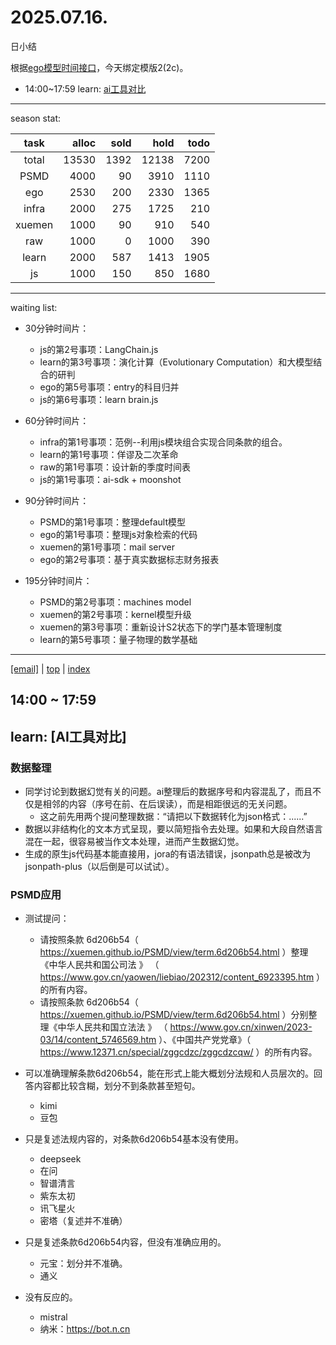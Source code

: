 # 2025.07.16.
日小结

<a id="top"></a>
根据[ego模型时间接口](https://gitee.com/hyg/blog/blob/master/timeflow.md)，今天绑定模版2(2c)。

<a id="index"></a>
- 14:00~17:59	learn: [ai工具对比](#20250716140000)

---
season stat:

| task | alloc | sold | hold | todo |
| :---: | ---: | ---: | ---: | ---: |
| total | 13530 | 1392 | 12138 | 7200 |
| PSMD | 4000 | 90 | 3910 | 1110 |
| ego | 2530 | 200 | 2330 | 1365 |
| infra | 2000 | 275 | 1725 | 210 |
| xuemen | 1000 | 90 | 910 | 540 |
| raw | 1000 | 0 | 1000 | 390 |
| learn | 2000 | 587 | 1413 | 1905 |
| js | 1000 | 150 | 850 | 1680 |

---
waiting list:


- 30分钟时间片：
  - js的第2号事项：LangChain.js
  - learn的第3号事项：演化计算（Evolutionary Computation）和大模型结合的研判
  - ego的第5号事项：entry的科目归并
  - js的第6号事项：learn brain.js

- 60分钟时间片：
  - infra的第1号事项：范例--利用js模块组合实现合同条款的组合。
  - learn的第1号事项：佯谬及二次革命
  - raw的第1号事项：设计新的季度时间表
  - js的第1号事项：ai-sdk + moonshot

- 90分钟时间片：
  - PSMD的第1号事项：整理default模型
  - ego的第1号事项：整理js对象检索的代码
  - xuemen的第1号事项：mail server
  - ego的第2号事项：基于真实数据标志财务报表

- 195分钟时间片：
  - PSMD的第2号事项：machines model
  - xuemen的第2号事项：kernel模型升级
  - xuemen的第3号事项：重新设计S2状态下的学门基本管理制度
  - learn的第5号事项：量子物理的数学基础

---
<a href="mailto:huangyg@mars22.com?subject=关于2025.07.16.[ai工具对比]任务&body=日期: 2025.07.16.%0D%0A序号: 7%0D%0A手稿:../../draft/2025/20250716.a.md%0D%0A---请勿修改邮件主题及以上内容 从下一行开始写您的想法---%0D%0A">[email]</a> | [top](#top) | [index](#index)
<a id="20250716140000"></a>
## 14:00 ~ 17:59
## learn: [AI工具对比]

### 数据整理

- 同学讨论到数据幻觉有关的问题。ai整理后的数据序号和内容混乱了，而且不仅是相邻的内容（序号在前、在后误读），而是相距很远的无关问题。
	- 这之前先用两个提问整理数据：“请把以下数据转化为json格式：......”
- 数据以非结构化的文本方式呈现，要以简短指令去处理。如果和大段自然语言混在一起，很容易被当作文本处理，进而产生数据幻觉。
- 生成的原生js代码基本能直接用，jora的有语法错误，jsonpath总是被改为jsonpath-plus（以后倒是可以试试）。

### PSMD应用

- 测试提问：
	- 请按照条款 6d206b54（ https://xuemen.github.io/PSMD/view/term.6d206b54.html ）整理《中华人民共和国公司法 》 （ https://www.gov.cn/yaowen/liebiao/202312/content_6923395.htm ）的所有内容。
	- 请按照条款 6d206b54（ https://xuemen.github.io/PSMD/view/term.6d206b54.html  ）分别整理《中华人民共和国立法法 》 （ https://www.gov.cn/xinwen/2023-03/14/content_5746569.htm ）、《中国共产党党章》（ https://www.12371.cn/special/zggcdzc/zggcdzcqw/  ）的所有内容。

- 可以准确理解条款6d206b54，能在形式上能大概划分法规和人员层次的。回答内容都比较含糊，划分不到条款甚至短句。
	- kimi	
	- 豆包
- 只是复述法规内容的，对条款6d206b54基本没有使用。
	- deepseek
	- 在问
	- 智谱清言
	- 紫东太初
	- 讯飞星火
	- 密塔（复述并不准确）
- 只是复述条款6d206b54内容，但没有准确应用的。
	- 元宝：划分并不准确。
	- 通义

- 没有反应的。
	- mistral
	- 纳米：https://bot.n.cn
